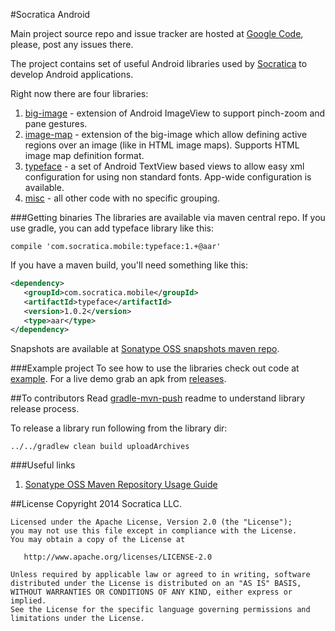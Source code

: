 #Socratica Android

Main project source repo and issue tracker are hosted at [Google Code](https://code.google.com/p/socratica-android/), please, post any issues there.

The project contains set of useful Android libraries used by [Socratica](http://socratica.com) to develop
Android applications.

Right now there are four libraries:

 1. [big-image](libraries/big-image) - extension of Android ImageView to support pinch-zoom and pane gestures.
 2. [image-map](libraries/image-map) - extension of the big-image which allow defining active regions over an image (like in HTML image maps). Supports HTML image map definition format.
 3. [typeface](libraries/typeface) - a set of Android TextView based views to allow easy xml configuration for using non standard fonts. App-wide configuration is available.
 4. [misc](libraries/misc) - all other code with no specific grouping.

###Getting binaries
The libraries are available via maven central repo. If you use gradle, you can add typeface library like this:

```
compile 'com.socratica.mobile:typeface:1.+@aar'
```

If you have a maven build, you'll need something like this:

```xml
<dependency>
   <groupId>com.socratica.mobile</groupId>
   <artifactId>typeface</artifactId>
   <version>1.0.2</version>
   <type>aar</type>
</dependency>
```
Snapshots are available at [Sonatype OSS snapshots maven repo](https://oss.sonatype.org/content/repositories/snapshots/com/socratica/mobile/).

###Example project
To see how to use the libraries check out code at [example](example).
For a live demo grab an apk from [releases](https://github.com/aectann/socratica-android/releases).

##To contributors
Read [gradle-mvn-push](https://github.com/chrisbanes/gradle-mvn-push) readme to understand library release process.

To release a library run following from the library dir:

```
../../gradlew clean build uploadArchives
```
###Useful links
1. [Sonatype OSS Maven Repository Usage Guide](https://docs.sonatype.org/display/Repository/Sonatype+OSS+Maven+Repository+Usage+Guide#SonatypeOSSMavenRepositoryUsageGuide-7a.DeploySnapshotsandStageReleaseswithMaven)

##License
    Copyright 2014 Socratica LLC.

    Licensed under the Apache License, Version 2.0 (the "License");
    you may not use this file except in compliance with the License.
    You may obtain a copy of the License at

       http://www.apache.org/licenses/LICENSE-2.0

    Unless required by applicable law or agreed to in writing, software
    distributed under the License is distributed on an "AS IS" BASIS,
    WITHOUT WARRANTIES OR CONDITIONS OF ANY KIND, either express or implied.
    See the License for the specific language governing permissions and
    limitations under the License.


